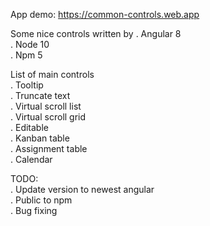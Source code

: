 App demo: https://common-controls.web.app<br />

Some nice controls written by 
. Angular 8<br />
. Node 10<br />
. Npm 5<br />

List of main controls<br />
. Tooltip<br />
. Truncate text<br />
. Virtual scroll list<br />
. Virtual scroll grid<br />
. Editable <br />
. Kanban table<br />
. Assignment table<br />
. Calendar<br />

TODO: <br />
. Update version to newest angular<br />
. Public to npm<br />
. Bug fixing<br />
